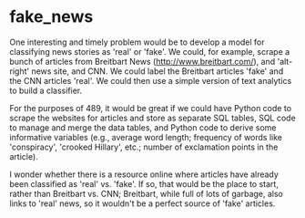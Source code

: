 # fake_news

One interesting and timely problem would be to develop a model for classifying news stories as 'real' or 'fake'. We could, for example, scrape a bunch of articles from Breitbart News (http://www.breitbart.com/), and 'alt-right' news site, and CNN. We could label the Breitbart articles 'fake' and the CNN articles 'real'. We could then use a simple version of text analytics to build a classifier.

For the purposes of 489, it would be great if we could have Python code to scrape the websites for articles and store as separate SQL tables, SQL code to manage and merge the data tables, and Python code to derive some informative variables (e.g., average word length; frequency of words like 'conspiracy', 'crooked Hillary', etc.; number of exclamation points in the article). 

I wonder whether there is a resource online where articles have already been classified as 'real' vs. 'fake'. If so, that would be the place to start, rather than Breitbart vs. CNN; Breitbart, while full of lots of garbage, also links to 'real' news, so it wouldn't be a perfect source of 'fake' articles.
